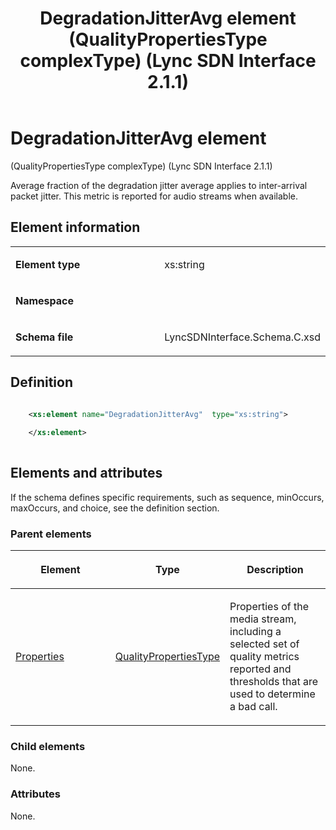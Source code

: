 ﻿---
title: DegradationJitterAvg element (QualityPropertiesType complexType) (Lync SDN Interface 2.1.1)
TOCTitle: DegradationJitterAvg element
ms:assetid: 7457e92d-92f3-36a2-2dba-aa50ebdf87b7
ms:mtpsurl: https://msdn.microsoft.com/en-us/library/Dn912707(v=office.15)
ms:contentKeyID: 64126877
ms.date: 02/16/2015
mtps_version: v=office.15
dev_langs:
- xml
---

# DegradationJitterAvg element 

(QualityPropertiesType complexType) (Lync SDN Interface 2.1.1)

Average fraction of the degradation jitter average applies to inter-arrival packet jitter. This metric is reported for audio streams when available.

## Element information

<table>
<colgroup>
<col style="width: 50%" />
<col style="width: 50%" />
</colgroup>
<tbody>
<tr class="odd">
<td><p><strong>Element type</strong></p></td>
<td><p>xs:string</p></td>
</tr>
<tr class="even">
<td><p><strong>Namespace</strong></p></td>
<td><p></p></td>
</tr>
<tr class="odd">
<td><p><strong>Schema file</strong></p></td>
<td><p>LyncSDNInterface.Schema.C.xsd</p></td>
</tr>
</tbody>
</table>


## Definition

```xml

    <xs:element name="DegradationJitterAvg"  type="xs:string">
    
    </xs:element>
  
```

## Elements and attributes

If the schema defines specific requirements, such as sequence, minOccurs, maxOccurs, and choice, see the definition section.

### Parent elements

<table>
<colgroup>
<col style="width: 33%" />
<col style="width: 33%" />
<col style="width: 33%" />
</colgroup>
<thead>
<tr class="header">
<th><p>Element</p></th>
<th><p>Type</p></th>
<th><p>Description</p></th>
</tr>
</thead>
<tbody>
<tr class="odd">
<td><p><a href="properties-element-qualitytype-complextype-lync-sdn-interface-2-1-1.md">Properties</a></p></td>
<td><p><a href="qualitypropertiestype-complextype-lync-sdn-interface-2-1-1.md">QualityPropertiesType</a></p></td>
<td><p>Properties of the media stream, including a selected set of quality metrics reported and thresholds that are used to determine a bad call.</p></td>
</tr>
</tbody>
</table>


### Child elements

None.

### Attributes

None.

